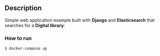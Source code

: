 ## Description

Simple web application example built with **Django** and **Elasticsearch** that searches for a **Digital library**:



### How to run

```bash
$ docker-compose up
```
